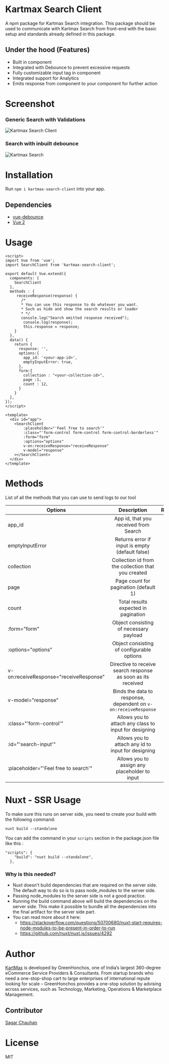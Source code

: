 # Kartmax Search Client

A npm package for Kartmax Search integration. This package should be used to communicate with Kartmax Search from front-end with the basic setup and standards already defined in this package.

## Under the hood (Features)

- Built in component
- Integrated with Debounce to prevent excessive requests
- Fully customizable input tag in component
- Integrated support for Analytics
- Emits response from component to your component for further action

# Screenshot

### Generic Search with Validations

![Kartmax Search Client](https://i.imgur.com/YMb5RR2.gif)

### Search with inbuilt debounce

![Kartmax Search](https://i.imgur.com/mdamKcX.gif)

# Installation

Run `npm i kartmax-search-client` into your app.

## Dependencies

- [vue-debounce](https://www.npmjs.com/package/vue-debounce)
- [Vue 2](https://www.npmjs.com/package/vue)

# Usage
```
<script>
import Vue from 'vue';
import SearchClient from 'kartmax-search-client';

export default Vue.extend({
  components: {
    SearchClient
  },
  methods : {
     receiveResponse(response) {
       /*
       * You can use this response to do whatever you want.
       * Such as hide and show the search results or loader
       * */
       console.log("Search emitted response received");
        console.log(response);
        this.response = response;
    }
  },
  data() {
    return {
      response: '',
      options:{
        app_id: '<your-app-id>',
        emptyInputError: true,
      },
      form:{
        collection : "<your-collection-id>",
        page :1,
        count : 12,
      }
    }
  },
});
</script>

<template>
  <div id="app">
    <SearchClient
        :placeholder="'Feel free to search'"
        :class="'form-control form-control form-control-borderless'"
        :form="form"
        :options="options"
        v-on:receiveResponse="receiveResponse"
        v-model="response"
    ></SearchClient>
  </div>
</template>
```

# Methods

List of all the methods that you can use to send logs to our tool

| Options        | Description           | Required  |
| ------------- |:-------------:| -----:|
| app_id      | App id, that you received from Search | True |
| emptyInputError      | Returns error if input is empty (default false)     |   False |
| collection | Collection id from the collection that you created      |    True |
| page | Page count for pagination (default 1)      |    True |
| count | Total results expected in pagination      |    True |
| :form="form" | Object consisting of necessary payload     |    True |
| :options="options" | Object consisting of configurable options      |    True |
| v-on:receiveResponse="receiveResponse" | Directive to receive search response as soon as its received      |    False |
| v-model="response" | Binds the data to response, dependent on `v-on:receiveResponse`    |    False |
| :class="'form-control'" | Allows you to attach any class to input for designing      |    False |
| :id="'search-input'" | Allows you to attach any id to input for designing      |    False |
| :placeholder="'Feel free to search'" | Allows you to assign any placeholder to input     |    False |

# Nuxt - SSR Usage

To make sure this runs on server side, you need to create your build with the following command:
```
nuxt build --standalone
```

You can add the command in your `scripts` section in the package.json file like this :

```
"scripts": {
    "build": "nuxt build --standalone",
  },
```

### Why is this needed?

* Nuxt doesn't build dependencies that are required on the server side. The default way to do so is to pass node_modules to the server side.
* Passing node_modules to the server side is not a good practice.
* Running the build command above will build the dependencies on the server side. This make it possible to bundle all the dependencies into the final artifact for the server side part.
* You can read more about it here:
    * https://stackoverflow.com/questions/50700680/nuxt-start-requires-node-modules-to-be-present-in-order-to-run
    * https://github.com/nuxt/nuxt.js/issues/4292

# Author

[KartMax](https://www.kartmax.in) is developed by GreenHonchos, one of India’s largest 360-degree eCommerce Service Providers & Consultants. From startup brands who need a one-stop-shop cart to large enterprises of international repute looking for scale – GreenHonchos provides a one-stop solution by advising across services, such as Technology, Marketing, Operations & Marketplace Management.

## Contributor

[Sagar Chauhan](https://github.com/sagarchauhan005)

# License
MIT
